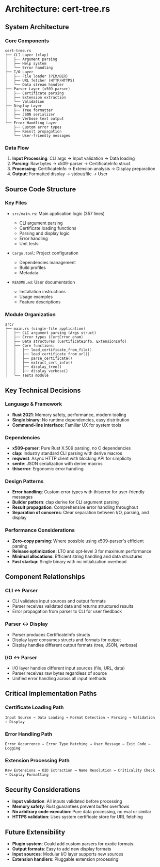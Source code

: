 # Architecture: cert-tree.rs

## System Architecture

### Core Components
```
cert-tree.rs
├── CLI Layer (clap)
│   ├── Argument parsing
│   ├── Help system
│   └── Error handling
├── I/O Layer
│   ├── File loader (PEM/DER)
│   ├── URL fetcher (HTTP/HTTPS)
│   └── Data stream handler
├── Parser Layer (x509-parser)
│   ├── Certificate parsing
│   ├── Extension extraction
│   └── Validation
├── Display Layer
│   ├── Tree formatter
│   ├── JSON serializer
│   └── Verbose text output
└── Error Handling Layer
    ├── Custom error types
    ├── Result propagation
    └── User-friendly messages
```

### Data Flow
1. **Input Processing**: CLI args → Input validation → Data loading
2. **Parsing**: Raw bytes → x509-parser → CertificateInfo struct
3. **Processing**: CertificateInfo → Extension analysis → Display preparation
4. **Output**: Formatted display → stdout/file → User

## Source Code Structure

### Key Files
- `src/main.rs`: Main application logic (357 lines)
  - CLI argument parsing
  - Certificate loading functions
  - Parsing and display logic
  - Error handling
  - Unit tests

- `Cargo.toml`: Project configuration
  - Dependencies management
  - Build profiles
  - Metadata

- `README.md`: User documentation
  - Installation instructions
  - Usage examples
  - Feature descriptions

### Module Organization
```
src/
├── main.rs (single-file application)
│   ├── CLI argument parsing (Args struct)
│   ├── Error types (CertError enum)
│   ├── Data structures (CertificateInfo, ExtensionInfo)
│   ├── Core functions:
│   │   ├── load_certificate_from_file()
│   │   ├── load_certificate_from_url()
│   │   ├── parse_certificate()
│   │   ├── extract_cert_info()
│   │   ├── display_tree()
│   │   ├── display_verbose()
│   └── Tests module
```

## Key Technical Decisions

### Language & Framework
- **Rust 2021**: Memory safety, performance, modern tooling
- **Single binary**: No runtime dependencies, easy distribution
- **Command-line interface**: Familiar UX for system tools

### Dependencies
- **x509-parser**: Pure Rust X.509 parsing, no C dependencies
- **clap**: Industry standard CLI parsing with derive macros
- **reqwest**: Async HTTP client with blocking API for simplicity
- **serde**: JSON serialization with derive macros
- **thiserror**: Ergonomic error handling

### Design Patterns
- **Error handling**: Custom error types with thiserror for user-friendly messages
- **Builder pattern**: clap derive for CLI argument parsing
- **Result propagation**: Comprehensive error handling throughout
- **Separation of concerns**: Clear separation between I/O, parsing, and display

### Performance Considerations
- **Zero-copy parsing**: Where possible using x509-parser's efficient parsing
- **Release optimization**: LTO and opt-level 3 for maximum performance
- **Minimal allocations**: Efficient string handling and data structures
- **Fast startup**: Single binary with no initialization overhead

## Component Relationships

### CLI ↔ Parser
- CLI validates input sources and output formats
- Parser receives validated data and returns structured results
- Error propagation from parser to CLI for user feedback

### Parser ↔ Display
- Parser produces CertificateInfo structs
- Display layer consumes structs and formats for output
- Display handles different output formats (tree, JSON, verbose)

### I/O ↔ Parser
- I/O layer handles different input sources (file, URL, data)
- Parser receives raw bytes regardless of source
- Unified error handling across all input methods

## Critical Implementation Paths

### Certificate Loading Path
```
Input Source → Data Loading → Format Detection → Parsing → Validation → Display
```

### Error Handling Path
```
Error Occurrence → Error Type Matching → User Message → Exit Code → Logging
```

### Extension Processing Path
```
Raw Extensions → OID Extraction → Name Resolution → Criticality Check → Display Formatting
```

## Security Considerations
- **Input validation**: All inputs validated before processing
- **Memory safety**: Rust guarantees prevent buffer overflows
- **No arbitrary code execution**: Pure data processing, no eval or similar
- **HTTPS validation**: Uses system certificate store for URL fetching

## Future Extensibility
- **Plugin system**: Could add custom parsers for exotic formats
- **Output formats**: Easy to add new display formats
- **Input sources**: Modular I/O layer supports new sources
- **Extension handlers**: Pluggable extension processing